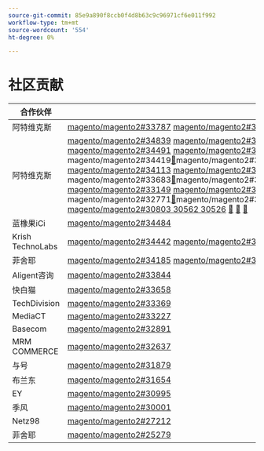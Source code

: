 ```yaml
---
source-git-commit: 85e9a890f8ccb0f4d8b63c9c96971cf6e011f992
workflow-type: tm+mt
source-wordcount: '554'
ht-degree: 0%

---
```

# 社区贡献

| 合作伙伴 | 拉取请求 | 相关的GitHub问题 |
| ------- | ------- | ------- |
| 阿特维克斯 | [magento/magento2#33787](https://github.com/magento/magento2/pull/33787) [magento/magento2#33662](https://github.com/magento/magento2/pull/33662) [magento/magento2#33661](https://github.com/magento/magento2/pull/33661) [magento/magento2#33431](https://github.com/magento/magento2/pull/33431) [magento/magento2#33232](https://github.com/magento/magento2/pull/33232) [magento/magento2#33218](https://github.com/magento/magento2/pull/33218) [magento/magento2#33214](https://github.com/magento/magento2/pull/33214) [magento/magento2#32226](https://github.com/magento/magento2/pull/32226) [magento/magento2#32139](https://github.com/magento/magento2/pull/32139) [magento/magento2#32133](https://github.com/magento/magento2/pull/32133) [magento/magento2#32117](https://github.com/magento/magento2/pull/32117) [magento/magento2#32112](https://github.com/magento/magento2/pull/32112) | [magento/magento2#33689](https://github.com/magento/magento2/issues/33689) [magento/magento2#33635](https://github.com/magento/magento2/issues/33635) [magento/magento2#33556](https://github.com/magento/magento2/issues/33556) [magento/magento2#33806](https://github.com/magento/magento2/issues/33806) [magento/magento2#32381](https://github.com/magento/magento2/issues/32381) [magento/magento2#33786](https://github.com/magento/magento2/issues/33786) [magento/magento2#33785](https://github.com/magento/magento2/issues/33785) [magento/magento2#33784](https://github.com/magento/magento2/issues/33784) [magento/magento2#33775](https://github.com/magento/magento2/issues/33775) |
| 阿特维克斯 | [magento/magento2#34839](https://github.com/magento/magento2/pull/34839) [magento/magento2#34827](https://github.com/magento/magento2/pull/34827) [magento/magento2#34821](https://github.com/magento/magento2/pull/34821) [magento/magento2#34820](https://github.com/magento/magento2/pull/34820) [magento/magento2#34819](https://github.com/magento/magento2/pull/34819) [magento/magento2#34793](https://github.com/magento/magento2/pull/34793) [magento/magento2#34788](https://github.com/magento/magento2/pull/34788) [magento/magento2#34781](https://github.com/magento/magento2/pull/34781) [magento/magento2#34774](https://github.com/magento/magento2/pull/34774) [magento/magento2#34769](https://github.com/magento/magento2/pull/34769) [magento/magento2#34737](https://github.com/magento/magento2/pull/34737) [magento/magento2#34617](https://github.com/magento/magento2/pull/34617) [magento/magento2#34522](https://github.com/magento/magento2/pull/34522) [magento/magento2#34492](https://github.com/magento/magento2/pull/34492) [magento/magento2#34491](https://github.com/magento/magento2/pull/34491) [magento/magento2#34470&lbrace;31 &#x200B;](https://github.com/magento/magento2/pull/34470)magento/magento2#34419[&#128279;](https://github.com/magento/magento2/pull/34419)magento/magento2#34418[&#128279;](https://github.com/magento/magento2/pull/34418)magento/magento2#34410[&#128279;](https://github.com/magento/magento2/pull/34410)magento/magento2#34400[&#128279;](https://github.com/magento/magento2/pull/34400)magento/magento2#34346[&#128279;](https://github.com/magento/magento2/pull/34346)magento/magento2#34302[&#128279;](https://github.com/magento/magento2/pull/34302)magento/magento2#34298[&#128279;](https://github.com/magento/magento2/pull/34298)magento/magento2#34257[&#128279;](https://github.com/magento/magento2/pull/34257)magento/magento2#34256[&#128279;](https://github.com/magento/magento2/pull/34256)magento/magento2#34207[&#128279;](https://github.com/magento/magento2/pull/34207)magento/magento2#34152[&#128279;](https://github.com/magento/magento2/pull/34152)magento/magento2#34149[&#128279;](https://github.com/magento/magento2/pull/34149)magento/magento2#34128[magento/magento2#34114](https://github.com/magento/magento2/pull/34128) [magento/magento2#34113](https://github.com/magento/magento2/pull/34114) [magento/magento2#34110](https://github.com/magento/magento2/pull/34113) [magento/magento2#34099](https://github.com/magento/magento2/pull/34110) [magento/magento2#34076](https://github.com/magento/magento2/pull/34099) [magento/magento2#34075](https://github.com/magento/magento2/pull/34076) [magento/magento2#34051](https://github.com/magento/magento2/pull/34075) [magento/magento2#34022](https://github.com/magento/magento2/pull/34051) [magento/magento2#33999](https://github.com/magento/magento2/pull/34022) [magento/magento2#33787](https://github.com/magento/magento2/pull/33999) [magento/magento2#33727&lbrace;79 &#x200B;](https://github.com/magento/magento2/pull/33787)magento/magento2#33683[&#128279;](https://github.com/magento/magento2/pull/33727)magento/magento2#33682[&#128279;](https://github.com/magento/magento2/pull/33683)magento/magento2#33662[&#128279;](https://github.com/magento/magento2/pull/33682)magento/magento2#33661[&#128279;](https://github.com/magento/magento2/pull/33662)magento/magento2#33571[&#128279;](https://github.com/magento/magento2/pull/33661)magento/magento2#33549[&#128279;](https://github.com/magento/magento2/pull/33571)magento/magento2#33547[&#128279;](https://github.com/magento/magento2/pull/33549)magento/magento2#33530&lbrace;95 [magento/magento2#33454](https://github.com/magento/magento2/pull/33547) [magento/magento2#33431](https://github.com/magento/magento2/pull/33530) [magento/magento2#33232](https://github.com/magento/magento2/pull/33454) [magento/magento2#33218](https://github.com/magento/magento2/pull/33431) [magento/magento2#33214](https://github.com/magento/magento2/pull/33232) [magento/magento2#33149](https://github.com/magento/magento2/pull/33218) [magento/magento2#33124](https://github.com/magento/magento2/pull/33214) [magento/magento2#33106](https://github.com/magento/magento2/pull/33149) [magento/magento2#32999](https://github.com/magento/magento2/pull/33124) [magento/magento2#32997](https://github.com/magento/magento2/pull/33106) [magento/magento2#32986](https://github.com/magento/magento2/pull/32999) [magento/magento2#32877](https://github.com/magento/magento2/pull/32997) [magento/magento2#32792](https://github.com/magento/magento2/pull/32986) [magento/magento2 &#x200B;](https://github.com/magento/magento2/pull/32877)magento/magento2#32771[&#128279;](https://github.com/magento/magento2/pull/32792)magento/magento2#32282[&#128279;](https://github.com/magento/magento2/pull/32771)magento/magento2#32226[&#128279;](https://github.com/magento/magento2/pull/32282)magento/magento2#32139[&#128279;](https://github.com/magento/magento2/pull/32226)magento/magento2#32133[&#128279;](https://github.com/magento/magento2/pull/32139)magento/magento2#32117[&#128279;](https://github.com/magento/magento2/pull/32133)magento/magento [magento/magento2#32112](https://github.com/magento/magento2/pull/32117) [magento/magento2#31963](https://github.com/magento/magento2/pull/32112) [magento/magento2#31894](https://github.com/magento/magento2/pull/31963) [magento/magento2#31877](https://github.com/magento/magento2/pull/31894) [magento/magento2#31785](https://github.com/magento/magento2/pull/31877) [magento/magento2#31774](https://github.com/magento/magento2/pull/31785) [magento/magento2#31100](https://github.com/magento/magento2/pull/31774) [magento/magento2#30803 30562 30526](https://github.com/magento/magento2/pull/31100) [&#128279;](https://github.com/magento/magento2/pull/30803) [&#128279;](https://github.com/magento/magento2/pull/30562) [&#128279;](https://github.com/magento/magento2/pull/30526) | [magento/magento2#34579](https://github.com/magento/magento2/issues/34579) [magento/magento2#34490](https://github.com/magento/magento2/issues/34490) [magento/magento2#34422](https://github.com/magento/magento2/issues/34422) [magento/magento2#34510](https://github.com/magento/magento2/issues/34510) [magento/magento2#34414](https://github.com/magento/magento2/issues/34414) [magento/magento2#34511](https://github.com/magento/magento2/issues/34511) [magento/magento2#34435](https://github.com/magento/magento2/issues/34435) [magento/magento2#34512](https://github.com/magento/magento2/issues/34512) [magento/magento2#34317](https://github.com/magento/magento2/issues/34317) [magento/magento2#32948](https://github.com/magento/magento2/issues/32948) [magento/magento2#26254](https://github.com/magento/magento2/issues/26254) [magento/magento2#34316](https://github.com/magento/magento2/issues/34316) [magento/magento2#34314](https://github.com/magento/magento2/issues/34314) [magento/magento2#34313](https://github.com/magento/magento2/issues/34313) [magento/magento2#34312](https://github.com/magento/magento2/issues/34312) [magento/magento2#34311&lbrace;31 &#x200B;](https://github.com/magento/magento2/issues/34311)magento/magento2#34315[&#128279;](https://github.com/magento/magento2/issues/34315)magento/magento2#33747[&#128279;](https://github.com/magento/magento2/issues/33747)magento/magento2#33589[&#128279;](https://github.com/magento/magento2/issues/33589)magento/magento2#33689[&#128279;](https://github.com/magento/magento2/issues/33689)magento/magento2#33531[&#128279;](https://github.com/magento/magento2/issues/33531)magento/magento2#33635[&#128279;](https://github.com/magento/magento2/issues/33635)magento/magento2#33556[&#128279;](https://github.com/magento/magento2/issues/33556)magento/magento2#33806[&#128279;](https://github.com/magento/magento2/issues/33806)magento/magento2#32615[&#128279;](https://github.com/magento/magento2/issues/32615)magento/devdocs#9248[&#128279;](https://github.com/magento/devdocs/issues/9248)magento/magento2#32991[&#128279;](https://github.com/magento/magento2/issues/32991)magento/magento2#32821[&#128279;](https://github.com/magento/magento2/issues/32821)magento/magento2#33788[&#128279;](https://github.com/magento/magento2/issues/33788)magento/magento2#32381[&#128279;](https://github.com/magento/magento2/issues/32381)magento/magento2#33786 [magento/magento2#33785](https://github.com/magento/magento2/issues/33786) [magento/magento2#33784](https://github.com/magento/magento2/issues/33785) [magento/magento2#33775](https://github.com/magento/magento2/issues/33784) [magento/magento2#33783](https://github.com/magento/magento2/issues/33775) [magento/magento2#30828](https://github.com/magento/magento2/issues/33783) [magento/magento2#33774 33773](https://github.com/magento/magento2/issues/30828) [&#128279;](https://github.com/magento/magento2/issues/33774) [&#128279;](https://github.com/magento/magento2/issues/33773) |
| 蓝橡果iCi | [magento/magento2#34484](https://github.com/magento/magento2/pull/34484) |  |
| Krish TechnoLabs | [magento/magento2#34442](https://github.com/magento/magento2/pull/34442) [magento/magento2#34423](https://github.com/magento/magento2/pull/34423) [magento/magento2#34171](https://github.com/magento/magento2/pull/34171) [magento/magento2#34157](https://github.com/magento/magento2/pull/34157) |  |
| 菲舍耶 | [magento/magento2#34185](https://github.com/magento/magento2/pull/34185) [magento/magento2#32720](https://github.com/magento/magento2/pull/32720) [magento/magento2#25279](https://github.com/magento/magento2/pull/25279) | [magento/magento2#34513](https://github.com/magento/magento2/issues/34513) [magento/magento2#34356](https://github.com/magento/magento2/issues/34356) [magento/magento2#29647](https://github.com/magento/magento2/issues/29647) [magento/magento2#30241](https://github.com/magento/magento2/issues/30241) |
| Aligent咨询 | [magento/magento2#33844](https://github.com/magento/magento2/pull/33844) |  |
| 快白猫 | [magento/magento2#33658](https://github.com/magento/magento2/pull/33658) | [magento/magento2#33839](https://github.com/magento/magento2/issues/33839) |
| TechDivision | [magento/magento2#33369](https://github.com/magento/magento2/pull/33369) | [magento/magento2#34451](https://github.com/magento/magento2/issues/34451) |
| MediaCT | [magento/magento2#33227](https://github.com/magento/magento2/pull/33227) | [magento/magento2#33984](https://github.com/magento/magento2/issues/33984) |
| Basecom | [magento/magento2#32891](https://github.com/magento/magento2/pull/32891) | [magento/magento2#32885](https://github.com/magento/magento2/issues/32885) |
| MRM COMMERCE | [magento/magento2#32637](https://github.com/magento/magento2/pull/32637) | [magento/magento2#32636](https://github.com/magento/magento2/issues/32636) |
| 与号 | [magento/magento2#31879](https://github.com/magento/magento2/pull/31879) | [maritos/magento2-performance-fixes#4](https://github.com/maritos/magento2-performance-fixes/issues/4) |
| 布兰东 | [magento/magento2#31654](https://github.com/magento/magento2/pull/31654) | [magento/magento2#30948](https://github.com/magento/magento2/issues/30948) |
| EY | [magento/magento2#30995](https://github.com/magento/magento2/pull/30995) | [magento/magento2#31019](https://github.com/magento/magento2/issues/31019) [magento/magento2#32625](https://github.com/magento/magento2/issues/32625) [magento/magento2#33696](https://github.com/magento/magento2/issues/33696) |
| 季风 | [magento/magento2#30001](https://github.com/magento/magento2/pull/30001) | [magento/magento-semver#50](https://github.com/magento/magento-semver/issues/50) |
| Netz98 | [magento/magento2#27212](https://github.com/magento/magento2/pull/27212) | [magento/magento2#29609](https://github.com/magento/magento2/issues/29609) |
| 菲舍耶 | [magento/magento2#25279](https://github.com/magento/magento2/pull/25279) | [magento/magento2#29647](https://github.com/magento/magento2/issues/29647) [magento/magento2#30241](https://github.com/magento/magento2/issues/30241) |
